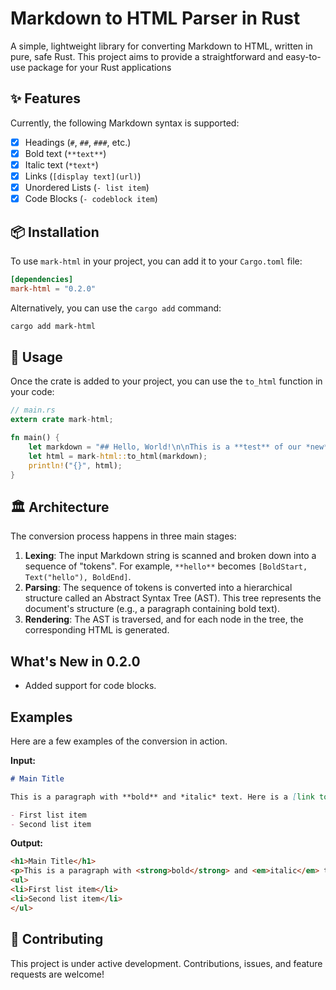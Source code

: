 # Markdown to HTML Parser in Rust

A simple, lightweight library for converting Markdown to HTML, written in pure, safe Rust. This project aims to provide a straightforward and easy-to-use package for your Rust applications

## ✨ Features

Currently, the following Markdown syntax is supported:

- [x] Headings (`#`, `##`, `###`, etc.)
- [x] Bold text (`**text**`)
- [x] Italic text (`*text*`)
- [x] Links (`[display text](url)`)
- [x] Unordered Lists (`- list item`)
- [x] Code Blocks  (`- codeblock item`)

## 📦 Installation

To use `mark-html` in your project, you can add it to your `Cargo.toml` file:

```toml
[dependencies]
mark-html = "0.2.0"
```

Alternatively, you can use the `cargo add` command:

```sh
cargo add mark-html
```

## 🚀 Usage

Once the crate is added to your project, you can use the `to_html` function in your code:

```rust
// main.rs
extern crate mark-html;

fn main() {
    let markdown = "## Hello, World!\n\nThis is a **test** of our *new* parser.\n\n- Item 1\n- Item 2";
    let html = mark-html::to_html(markdown);
    println!("{}", html);
}
```

## 🏛️ Architecture

The conversion process happens in three main stages:

1.  **Lexing**: The input Markdown string is scanned and broken down into a sequence of "tokens". For example, `**hello**` becomes `[BoldStart, Text("hello"), BoldEnd]`.
2.  **Parsing**: The sequence of tokens is converted into a hierarchical structure called an Abstract Syntax Tree (AST). This tree represents the document's structure (e.g., a paragraph containing bold text).
3.  **Rendering**: The AST is traversed, and for each node in the tree, the corresponding HTML is generated.

## What's New in 0.2.0

*   Added support for code blocks.

## Examples

Here are a few examples of the conversion in action.

**Input:**
````markdown
# Main Title

This is a paragraph with **bold** and *italic* text. Here is a [link to GitHub](https://github.com/Shivrajsoni).

- First list item
- Second list item
````

**Output:**
```html
<h1>Main Title</h1>
<p>This is a paragraph with <strong>bold</strong> and <em>italic</em> text. Here is a <a href="https://github.com">link to GitHub</a>.</p>
<ul>
<li>First list item</li>
<li>Second list item</li>
</ul>
```

## 🤝 Contributing

This project is under active development. Contributions, issues, and feature requests are welcome!

```
